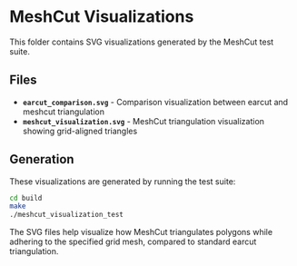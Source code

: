 # MeshCut Visualizations

This folder contains SVG visualizations generated by the MeshCut test suite.

## Files

- **`earcut_comparison.svg`** - Comparison visualization between earcut and meshcut triangulation
- **`meshcut_visualization.svg`** - MeshCut triangulation visualization showing grid-aligned triangles

## Generation

These visualizations are generated by running the test suite:
```bash
cd build
make
./meshcut_visualization_test
```

The SVG files help visualize how MeshCut triangulates polygons while adhering to the specified grid mesh, compared to standard earcut triangulation.